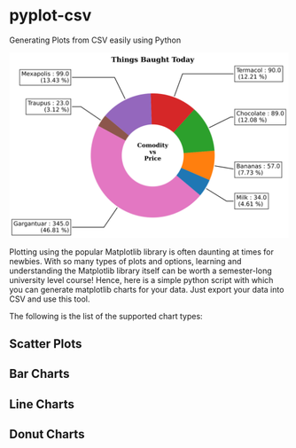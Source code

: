 # pyplot-csv
Generating Plots from CSV easily using Python

![Test Pie Chart](https://raw.githubusercontent.com/aakashsinghbais/pyplot-csv/bd3f0bae324a75825e2e87227da50ee36e88a1d4/test2.svg)

Plotting using the popular Matplotlib library is often daunting at times for newbies. With so many types of plots and options, learning and understanding the Matplotlib library itself can be worth a semester-long university level course! Hence, here is a simple python script with which you can generate matplotlib charts for your data. Just export your data into CSV and use this tool.

The following is the list of the supported chart types:
## Scatter Plots
## Bar Charts
## Line Charts
## Donut Charts
